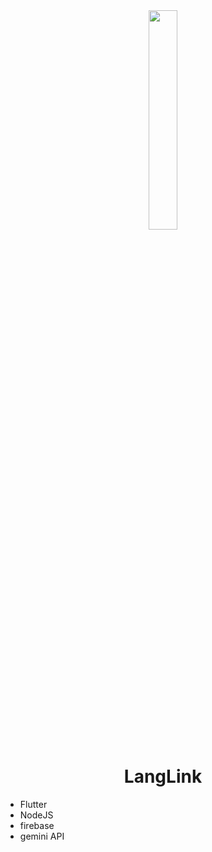 <div align="center">
  <img src="https://github.com/user-attachments/assets/5007d112-e2cb-41bb-8bf4-6afd20f4edd1" width="30%">
  <h1>LangLink</h1>
</div>

- Flutter
- NodeJS
- firebase
- gemini API

<!--

**Here are some ideas to get you started:**

🙋‍♀️ A short introduction - what is your organization all about?
🌈 Contribution guidelines - how can the community get involved?
👩‍💻 Useful resources - where can the community find your docs? Is there anything else the community should know?
🍿 Fun facts - what does your team eat for breakfast?
🧙 Remember, you can do mighty things with the power of [Markdown](https://docs.github.com/github/writing-on-github/getting-started-with-writing-and-formatting-on-github/basic-writing-and-formatting-syntax)
-->
